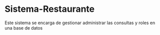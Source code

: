 # Sistema-Restaurante
Este sistema se encarga de gestionar administrar las consultas y roles en una base de datos
